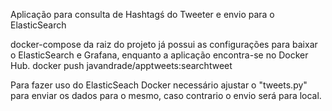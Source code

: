 Aplicação para consulta de Hashtagś do Tweeter e envio para o ElasticSearch

docker-compose da raiz do projeto já possui as configurações para baixar o ElasticSearch e Grafana, enquanto a aplicação encontra-se no Docker Hub.
docker push javandrade/apptweets:searchtweet

Para fazer uso do ElasticSeach Docker necessário ajustar o "tweets.py" para enviar os dados para o mesmo, caso contrario o envio será para local.
